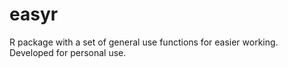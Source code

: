 # easyr

R package with a set of general use functions for easier working.  Developed for personal use.
